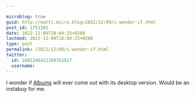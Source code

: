 ```yaml
---

microblog: true
guid: http://matti.micro.blog/2022/12/09/i-wonder-if.html
post_id: 1751382
date: 2022-12-09T18:04:25+0200
lastmod: 2022-12-09T18:04:25+0200
type: post
permalink: /2022/12/09/i-wonder-if.html
twitter:
  id: 1601246421289762817
  username:
---
```

I wonder if [Albums](https://blog.martin-haehnel.de/2022/01/18/good-apps-albums.html) will ever come out with its desktop version. Would be an instabuy for me.
